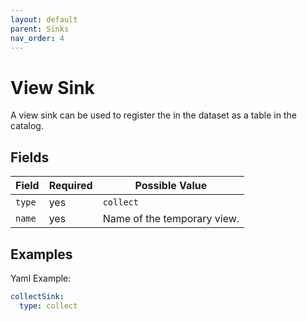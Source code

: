 ```yaml
---
layout: default
parent: Sinks
nav_order: 4
---
```


# View Sink

A view sink can be used to register the  in the dataset as a table in the catalog.

## Fields

| Field | Required | Possible Value |
| ----- | -------- | -------------- |
| `type` | yes | `collect` |
| `name` | yes | Name of the temporary view. |

## Examples

Yaml Example:
```yaml
collectSink:
  type: collect
```
